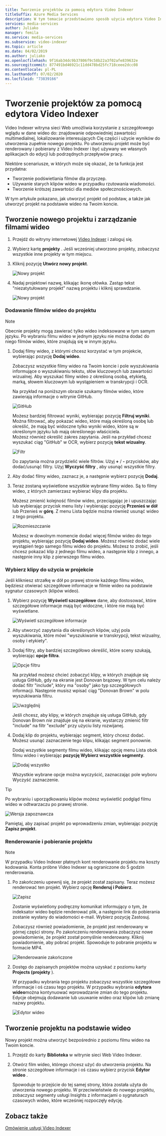 ```yaml
---
title: Tworzenie projektów za pomocą edytora Video Indexer
titleSuffix: Azure Media Services
description: W tym temacie przedstawiono sposób użycia edytora Video Indexer do tworzenia projektów.
services: media-services
author: Juliako
manager: femila
ms.service: media-services
ms.subservice: video-indexer
ms.topic: article
ms.date: 04/02/2019
ms.author: juliako
ms.openlocfilehash: 9f16ab34dc9b37806f9c58b22a3f02afe839632e
ms.sourcegitcommit: 877491bd46921c11dd478bd25fc718ceee2dcc08
ms.contentlocale: pl-PL
ms.lasthandoff: 07/02/2020
ms.locfileid: "73839166"
---
```

# <a name="use-the-video-indexer-editor-to-create-projects"></a>Tworzenie projektów za pomocą edytora Video Indexer

Video Indexer witryna sieci Web umożliwia korzystanie z szczegółowego wglądu w dane wideo do: znajdowanie odpowiedniej zawartości multimedialnej, lokalizowanie interesujących Cię części i użycie wyników do utworzenia zupełnie nowego projektu. Po utworzeniu projekt może być renderowany i pobierany z Video Indexer i być używany we własnych aplikacjach do edycji lub podrzędnych przepływów pracy.

Niektóre scenariusze, w których może się okazać, że ta funkcja jest przydatna: 

* Tworzenie podświetlania filmów dla przyczep.
* Używanie starych klipów wideo w przypadku rzutowania wiadomości.
* Tworzenie krótszej zawartości dla mediów społecznościowych.

W tym artykule pokazano, jak utworzyć projekt od podstaw, a także jak utworzyć projekt na podstawie wideo na Twoim koncie.

## <a name="create-new-project-and-manage-videos"></a>Tworzenie nowego projektu i zarządzanie filmami wideo

1. Przejdź do witryny internetowej [Video Indexer](https://www.videoindexer.ai/) i zaloguj się.
1. Wybierz kartę **projekty** . Jeśli wcześniej utworzono projekty, zobaczysz wszystkie inne projekty w tym miejscu.
1. Kliknij pozycję **Utwórz nowy projekt**.  

    ![Nowy projekt](./media/video-indexer-view-edit/new-project.png)
1. Nadaj projektowi nazwę, klikając ikonę ołówka. Zastąp tekst "niezatytułowany projekt" nazwą projektu i kliknij sprawdzanie.

    ![Nowy projekt](./media/video-indexer-view-edit/new-project3.png)
    
### <a name="add-videos-to-the-project"></a>Dodawanie filmów wideo do projektu

> [!NOTE]
> Obecnie projekty mogą zawierać tylko wideo indeksowane w tym samym języku. Po wybraniu filmu wideo w jednym języku nie można dodać do niego filmów wideo, które znajdują się w innym języku.

1. Dodaj filmy wideo, z którymi chcesz korzystać w tym projekcie, wybierając pozycję **Dodaj wideo**.

    Zobaczysz wszystkie filmy wideo na Twoim koncie i pole wyszukiwania informujące o wyszukiwaniu tekstu, słów kluczowych lub zawartości wizualnej. Aby wyszukać filmy wideo z określoną osobą, etykietą, marką, słowem kluczowym lub wystąpieniem w transkrypcji i OCR.
    
    Na przykład na poniższym obrazie szukamy filmów wideo, które zawierają informacje o witrynie GitHub.
    
    ![GitHub](./media/video-indexer-view-edit/github.png)

    Możesz bardziej filtrować wyniki, wybierając pozycję **Filtruj wyniki**. Można filtrować, aby pokazać wideo, które mają określoną osobę lub określić, że mają być widoczne tylko wyniki wideo, które są w określonym języku lub mają określonego właściciela. <br/> Możesz również określić zakres zapytania. Jeśli na przykład chcesz wyszukać ciąg "GitHub" w OCR, wybierz pozycję **tekst wizualny**.

    ![Filtr](./media/video-indexer-view-edit/visual-text.png)

    Do zapytania można przydzielić wiele filtrów. Użyj **+** / **-** przycisków, aby dodać/usunąć filtry. Użyj **Wyczyść filtry** , aby usunąć wszystkie filtry.
1. Aby dodać filmy wideo, zaznacz je, a następnie wybierz pozycję **Dodaj**.
1. Teraz zostaną wyświetlone wszystkie wybrane filmy wideo. Są to filmy wideo, z których zamierzasz wybierać klipy dla projektu.

    Możesz zmienić kolejność filmów wideo, przeciągając je i upuszczając lub wybierając przycisk menu listy i wybierając pozycję **Przenieś w dół** lub Przenieś w **górę**. Z menu Lista będzie można również usunąć wideo z tego projektu. 

    ![Rozmieszczanie](./media/video-indexer-view-edit/rearrange.png)
    
    Możesz w dowolnym momencie dodać więcej filmów wideo do tego projektu, wybierając pozycję **Dodaj wideo**. Możesz również dodać wiele wystąpień tego samego filmu wideo do projektu. Możesz to zrobić, jeśli chcesz pokazać klip z jednego filmu wideo, a następnie klip z innego, a następnie inny klip z pierwszego filmu wideo. 

### <a name="select-clips-to-use-in-your-project"></a>Wybierz klipy do użycia w projekcie

Jeśli klikniesz strzałkę w dół po prawej stronie każdego filmu wideo, będziesz otwierać szczegółowe informacje w filmie wideo na podstawie sygnatur czasowych (klipów wideo). 

1. Wybierz pozycję **Wyświetl szczegółowe** dane, aby dostosować, które szczegółowe informacje mają być widoczne, i które nie mają być wyświetlane. 

    ![Wyświetl szczegółowe informacje](./media/video-indexer-view-edit/insights.png)
1. Aby utworzyć zapytania dla określonych klipów, użyj pola wyszukiwania, które mówi "wyszukiwanie w transkrypcji, tekst wizualny, osoby i etykiety".
1. Dodaj filtry, aby bardziej szczegółowo określić, które sceny szukają, wybierając **opcje filtra**.

    ![Opcje filtru](./media/video-indexer-view-edit/filter-options.png)

    Na przykład możesz chcieć zobaczyć klipy, w których znajduje się usługa GitHub, gdy na ekranie jest Donovan brązowy. W tym celu należy dodać filtr "include", który ma "osoby" jako typ szczegółowych informacji. Następnie musisz wpisać ciąg "Donovan Brown" w polu wyszukiwania filtru.
    
    ![Uwzględnij](./media/video-indexer-view-edit/include.png)
    
    Jeśli chcesz, aby klipy, w których znajduje się usługa GitHub, gdy Donovan Brown _nie_ znajduje się na ekranie, wystarczy zmienić filtr "include" na filtr "exclude" przy użyciu listy rozwijanej. 

1. Dodaj klip do projektu, wybierając segment, który chcesz dodać. Możesz usunąć zaznaczenie tego klipu, klikając segment ponownie.
    
    Dodaj wszystkie segmenty filmu wideo, klikając opcję menu Lista obok filmu wideo i wybierając **pozycję Wybierz wszystkie segmenty**. 

    ![Dodaj wszystko](./media/video-indexer-view-edit/add-all.png)

    Wszystkie wybrane opcje można wyczyścić, zaznaczając pole wyboru Wyczyść zaznaczenie.

> [!TIP]
> Po wybraniu i uporządkowaniu klipów możesz wyświetlić podgląd filmu wideo w odtwarzaczu po prawej stronie. 

![Wersja zapoznawcza](./media/video-indexer-view-edit/preview.png)

Pamiętaj, aby zapisać projekt po wprowadzeniu zmian, wybierając pozycję **Zapisz projekt**. 

### <a name="render-and-download-the-project"></a>Renderowanie i pobieranie projektu

> [!NOTE]
> W przypadku Video Indexer płatnych kont renderowanie projektu ma koszty kodowania. Konta próbne Video Indexer są ograniczone do 5 godzin renderowania.

1. Po zakończeniu upewnij się, że projekt został zapisany. Teraz możesz renderować ten projekt. Wybierz opcję **Renderuj i Pobierz**. 

    ![Zapisz](./media/video-indexer-view-edit/save.png)

    Zostanie wyświetlony podręczny komunikat informujący o tym, że indeksator wideo będzie renderować plik, a następnie link do pobierania zostanie wysłany do wiadomości e-mail. Wybierz pozycję Zastosuj. 
    
    Zobaczysz również powiadomienie, że projekt jest renderowany w górnej części strony. Po zakończeniu renderowania zobaczysz nowe powiadomienie, że projekt został pomyślnie renderowany. Kliknij powiadomienie, aby pobrać projekt. Spowoduje to pobranie projektu w formacie MP4.

    ![Renderowanie zakończone](./media/video-indexer-view-edit/rendering-done.png)

1. Dostęp do zapisanych projektów można uzyskać z poziomu karty **Projects (projekty** ). 

    W przypadku wybrania tego projektu zobaczysz wszystkie szczegółowe informacje i oś czasu tego projektu. W przypadku wybrania **edytora wideo**można kontynuować wprowadzanie zmian do tego projektu. Edycje obejmują dodawanie lub usuwanie wideo oraz klipów lub zmianę nazwy projektu.

    ![Edytor wideo](./media/video-indexer-view-edit/video-editor.png)
     
## <a name="create-a-project-from-your-video"></a>Tworzenie projektu na podstawie wideo

Nowy projekt można utworzyć bezpośrednio z poziomu filmu wideo na Twoim koncie. 

1. Przejdź do karty **Biblioteka** w witrynie sieci Web Video Indexer.
1. Otwórz film wideo, którego chcesz użyć do utworzenia projektu. Na stronie szczegółowe informacje i oś czasu wybierz przycisk **Edytor wideo** .

    Spowoduje to przejście do tej samej strony, która została użyta do utworzenia nowego projektu. W przeciwieństwie do nowego projektu, zobaczysz segmenty usługi Insights z informacjami o sygnaturach czasowych wideo, które wcześniej rozpoczęły edycję.

## <a name="see-also"></a>Zobacz także

[Omówienie usługi Video Indexer](video-indexer-overview.md)

